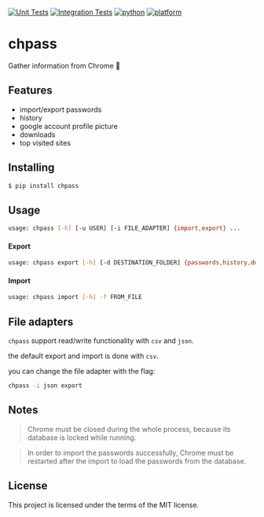 [![Unit Tests](https://github.com/bengabay11/chpass/actions/workflows/unit-tests.yml/badge.svg)](https://github.com/bengabay11/chpass/actions/workflows/unit-tests.yml)
[![Integration Tests](https://github.com/bengabay11/chpass/actions/workflows/integration-tests.yml/badge.svg)](https://github.com/bengabay11/chpass/actions/workflows/integration-tests.yml)
[![python](https://img.shields.io/badge/python-3.6%20%7C%203.7%20%7C%203.8-blue)](https://github.com/bengabay11/chpass/blob/master/Pipfile)
[![platform](https://img.shields.io/badge/platform-windows%20%7C%20ubuntu%20%7C%20macos-lightgrey)](https://github.com/bengabay11/chpass/blob/master/Pipfile)

# chpass
Gather information from Chrome 🔑

## Features
- import/export passwords
- history
- google account profile picture
- downloads
- top visited sites

## Installing
```bash
$ pip install chpass
```

## Usage
```bash
usage: chpass [-h] [-u USER] [-i FILE_ADAPTER] {import,export} ...
```
#### Export
```bash
usage: chpass export [-h] [-d DESTINATION_FOLDER] {passwords,history,downloads,top_sites,profile_pic} ...
```
#### Import
```bash
usage: chpass import [-h] -f FROM_FILE
```

## File adapters
`chpass` support read/write functionality with `csv` and `json`.

the default export and import is done with `csv`.

you can change the file adapter with the flag:
```bash
chpass -i json export
```

## Notes
> Chrome must be closed during the whole process, because its database is locked while running.

> In order to import the passwords successfully, Chrome must be restarted after the import to load the passwords from the database.

## License
This project is licensed under the terms of the MIT license.
